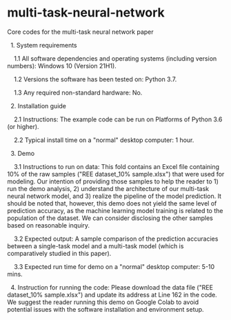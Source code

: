 # multi-task-neural-network
Core codes for the multi-task neural network paper

&nbsp;&nbsp;1. System requirements

&nbsp;&nbsp;&nbsp;&nbsp;1.1 All software dependencies and operating systems (including version numbers): 
Windows 10 (Version 21H1).

&nbsp;&nbsp;&nbsp;&nbsp;1.2 Versions the software has been tested on: 
Python 3.7.

&nbsp;&nbsp;&nbsp;&nbsp;1.3 Any required non-standard hardware: 
No.

&nbsp;&nbsp;2. Installation guide

&nbsp;&nbsp;&nbsp;&nbsp;2.1 Instructions: 
The example code can be run on Platforms of Python 3.6 (or higher).

&nbsp;&nbsp;&nbsp;&nbsp;2.2 Typical install time on a "normal" desktop computer: 
1 hour.

&nbsp;&nbsp;3. Demo

&nbsp;&nbsp;&nbsp;&nbsp;3.1 Instructions to run on data: 
This fold contains an Excel file containing 10% of the raw samples ("REE dataset_10% sample.xlsx") that were used for modeling. Our intention of providing those samples to help the reader to 1) run the demo analysis, 2) understand the architecture of our multi-task neural network model, and 3) realize the pipeline of the model prediction. It should be noted that, however, this demo does not yield the same level of prediction accuracy, as the machine learning model training is related to the population of the dataset. We can consider disclosing the other samples based on reasonable inquiry.

&nbsp;&nbsp;&nbsp;&nbsp;3.2 Expected output: 
A sample comparison of the prediction accuracies between a single-task model and a multi-task model (which is comparatively studied in this paper).

&nbsp;&nbsp;&nbsp;&nbsp;3.3 Expected run time for demo on a "normal" desktop computer: 
5-10 mins.

&nbsp;&nbsp;4. Instruction for running the code: 
Please download the data file ("REE dataset_10% sample.xlsx") and update its address at Line 162 in the code. We suggest the reader running this demo on Google Colab to avoid potential issues with the software installation and environment setup.
